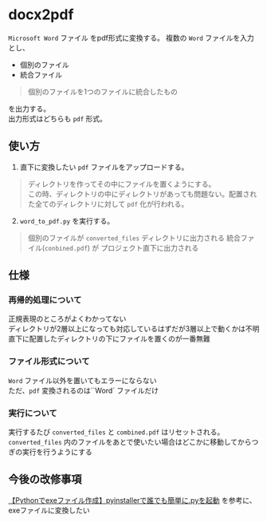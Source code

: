 # docx2pdf
`Microsoft Word` ファイル をpdf形式に変換する。
複数の `Word` ファイルを入力とし、
- 個別のファイル
- 統合ファイル
> 個別のファイルを1つのファイルに統合したもの

を出力する。<br>
出力形式はどちらも `pdf` 形式。

## 使い方
1. 直下に変換したい `pdf` ファイルをアップロードする。
> ディレクトリを作ってその中にファイルを置くようにする。<br>
> この時、ディレクトリの中にディレクトリがあっても問題ない。配置された全てのディレクトリに対して `pdf` 化が行われる。

2. `word_to_pdf.py` を実行する。
> 個別のファイルが `converted_files` ディレクトリに出力される
> 統合ファイル(`conbined.pdf`) が プロジェクト直下に出力される

## 仕様
### 再帰的処理について
正規表現のところがよくわかってない<br>
ディレクトリが2層以上になっても対応しているはずだが3層以上で動くかは不明<br>
直下に配置したディレクトリの下にファイルを置くのが一番無難

### ファイル形式について
`Word` ファイル以外を置いてもエラーにならない<br>
ただ、`pdf` 変換されるのは``Word` ファイルだけ

### 実行について
実行するたび `converted_files` と `combined.pdf` はリセットされる。<br>
`converted_files` 内のファイルをあとで使いたい場合はどこかに移動してからつぎの実行を行うようにする

## 今後の改修事項
[【Pythonでexeファイル作成】pyinstallerで誰でも簡単に.pyを起動](https://cafe-mickey.com/python/python-exe/) を参考に、exeファイルに変換したい